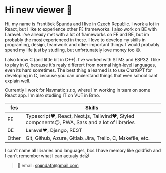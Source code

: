 # Hi new viewer 👋
Hi, my name is František Špunda and I live in Czech Republic. I work a lot in React, but I like to experience other FE frameworks. I also work on BE with Laravel. I've already met with a lot of frameworks on FE and BE, but im probably the most experienced in these. I love to develop my skills in programing, design, teamwork and other important things. I would probably spend my life just by studiing, but unfortunately love money too 😄. 

I also know C (and little bit in C++). I've worked with STM8 and ESP32. I like to play in C, because it's realy different from normal high-level languages, even its hard sometimes. The best thing a learned is to use ChatGPT for developing in C, because you can understand things that even school cant explain well.

Currently I work for Navmatix s.r.o, where I'm working in team on some React app. I'm also studiing IT on VUT in Brno.

| fes | Skills |
| - | - |
| FE | Typescript❤️, React, Next.js, Tailwind❤️, Styled components😒, PWA, Sass and a lot of libraries |
| BE | Laravel❤️, Django, REST |
| Other | Git, Github, Azure, Gitlab, Jira, Trello, C, Makefile, etc. |

I can't name all libraries and languages, bcs I have memory like goldfish and I can't remember what I can actualy do🐱
> 📧 email: [spundafr@gmail.com](mailto:spundafr@gmail.com) <br>
